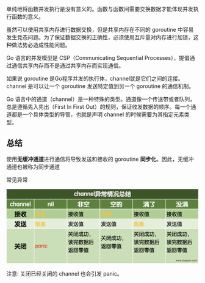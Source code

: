 单纯地将函数并发执行是没有意义的。函数与函数间需要交换数据才能体现并发执行函数的意义。

虽然可以使用共享内存进行数据交换，但是共享内存在不同的 goroutine 中容易发生竞态问题。为了保证数据交换的正确性，必须使用互斥量对内存进行加锁，这种做法势必造成性能问题。

Go 语言的并发模型是 CSP（Communicating Sequential Processes），提倡通过通信共享内存而不是通过共享内存而实现通信。

如果说 goroutine 是Go程序并发的执行体，channel就是它们之间的连接。channel 是可以让一个 goroutine 发送特定值到另一个 goroutine 的通信机制。

Go 语言中的通道（channel）是一种特殊的类型。通道像一个传送带或者队列，总是遵循先入先出（First In First Out）的规则，保证收发数据的顺序。每一个通道都是一个具体类型的导管，也就是声明 channel 的时候需要为其指定元素类型。

## 总结
使用**无缓冲通道**进行通信将导致发送和接收的 goroutine **同步化**。因此，无缓冲通道也被称为同步通道

常见异常

<img src="./summary.png">

注意: 关闭已经关闭的 channel 也会引发 panic。